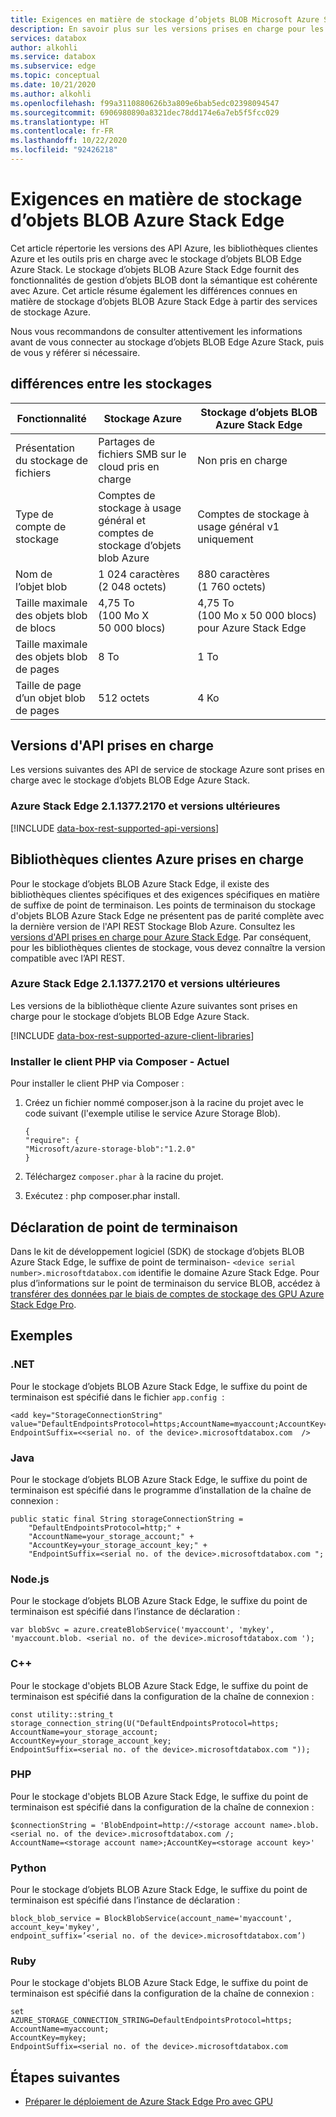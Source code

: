 ```yaml
---
title: Exigences en matière de stockage d’objets BLOB Microsoft Azure Stack Edge | Microsoft Docs
description: En savoir plus sur les versions prises en charge pour les API, les kits de développement logiciel et les bibliothèques clientes pour le stockage d’objets BLOB Azure Stack Edge
services: databox
author: alkohli
ms.service: databox
ms.subservice: edge
ms.topic: conceptual
ms.date: 10/21/2020
ms.author: alkohli
ms.openlocfilehash: f99a3110880626b3a809e6bab5edc02398094547
ms.sourcegitcommit: 6906980890a8321dec78dd174e6a7eb5f5fcc029
ms.translationtype: HT
ms.contentlocale: fr-FR
ms.lasthandoff: 10/22/2020
ms.locfileid: "92426218"
---
```

# <a name="azure-stack-edge-blob-storage-requirements"></a>Exigences en matière de stockage d’objets BLOB Azure Stack Edge

Cet article répertorie les versions des API Azure, les bibliothèques clientes Azure et les outils pris en charge avec le stockage d’objets BLOB Edge Azure Stack. Le stockage d’objets BLOB Azure Stack Edge fournit des fonctionnalités de gestion d’objets BLOB dont la sémantique est cohérente avec Azure. Cet article résume également les différences connues en matière de stockage d’objets BLOB Azure Stack Edge à partir des services de stockage Azure.

Nous vous recommandons de consulter attentivement les informations avant de vous connecter au stockage d’objets BLOB Edge Azure Stack, puis de vous y référer si nécessaire.

## <a name="storage-differences"></a>différences entre les stockages

|     Fonctionnalité                                             |     Stockage Azure                                     |     Stockage d’objets BLOB Azure Stack Edge |
|---------------------------------------------------------|-------------------------------------------------------|---------------------------|
|    Présentation du stockage de fichiers                                   |    Partages de fichiers SMB sur le cloud pris en charge              |    Non pris en charge      |
|    Type de compte de stockage                                 |    Comptes de stockage à usage général et comptes de stockage d’objets blob Azure    |    Comptes de stockage à usage général v1 uniquement|
|    Nom de l’objet blob                                            |    1 024 caractères (2 048 octets)                     |    880 caractères (1 760 octets)|
|    Taille maximale des objets blob de blocs                              |    4,75 To (100 Mo X 50 000 blocs)                   |    4,75 To (100 Mo x 50 000 blocs) pour Azure Stack Edge|
|    Taille maximale des objets blob de pages                               |    8 To                                               |    1 To                   |
|    Taille de page d’un objet blob de pages                                  |    512 octets                                          |    4 Ko                   |

## <a name="supported-api-versions"></a>Versions d'API prises en charge

Les versions suivantes des API de service de stockage Azure sont prises en charge avec le stockage d’objets BLOB Edge Azure Stack.

### <a name="azure-stack-edge-2113772170-onwards"></a>Azure Stack Edge 2.1.1377.2170 et versions ultérieures

[!INCLUDE [data-box-rest-supported-api-versions](../../includes/data-box-rest-supported-api-versions.md)]

## <a name="supported-azure-client-libraries"></a>Bibliothèques clientes Azure prises en charge

Pour le stockage d’objets BLOB Azure Stack Edge, il existe des bibliothèques clientes spécifiques et des exigences spécifiques en matière de suffixe de point de terminaison. Les points de terminaison du stockage d'objets BLOB Azure Stack Edge ne présentent pas de parité complète avec la dernière version de l'API REST Stockage Blob Azure. Consultez les [versions d'API prises en charge pour Azure Stack Edge](#supported-api-versions). Par conséquent, pour les bibliothèques clientes de stockage, vous devez connaître la version compatible avec l’API REST.

### <a name="azure-stack-edge-2113772170-onwards"></a>Azure Stack Edge 2.1.1377.2170 et versions ultérieures

Les versions de la bibliothèque cliente Azure suivantes sont prises en charge pour le stockage d’objets BLOB Edge Azure Stack.

[!INCLUDE [data-box-rest-supported-azure-client-libraries](../../includes/data-box-rest-supported-azure-client-libraries.md)]

### <a name="install-the-php-client-via-composer---current"></a>Installer le client PHP via Composer - Actuel

Pour installer le client PHP via Composer :

1. Créez un fichier nommé composer.json à la racine du projet avec le code suivant (l'exemple utilise le service Azure Storage Blob).

    ```
    {
    "require": {
    "Microsoft/azure-storage-blob":"1.2.0"
    }
    ```

2. Téléchargez `composer.phar` à la racine du projet.

3. Exécutez : php composer.phar install.


## <a name="endpoint-declaration"></a>Déclaration de point de terminaison

Dans le kit de développement logiciel (SDK) de stockage d’objets BLOB Azure Stack Edge, le suffixe de point de terminaison- `<device serial number>.microsoftdatabox.com` identifie le domaine Azure Stack Edge. Pour plus d’informations sur le point de terminaison du service BLOB, accédez à [transférer des données par le biais de comptes de stockage des GPU Azure Stack Edge Pro](azure-stack-edge-j-series-deploy-add-storage-accounts.md).


## <a name="examples"></a>Exemples

### <a name="net"></a>.NET

Pour le stockage d’objets BLOB Azure Stack Edge, le suffixe du point de terminaison est spécifié dans le fichier `app.config`  :

```
<add key="StorageConnectionString"
value="DefaultEndpointsProtocol=https;AccountName=myaccount;AccountKey=mykey;
EndpointSuffix=<<serial no. of the device>.microsoftdatabox.com  />
```

### <a name="java"></a>Java

Pour le stockage d’objets BLOB Azure Stack Edge, le suffixe du point de terminaison est spécifié dans le programme d’installation de la chaîne de connexion :

```
public static final String storageConnectionString =
    "DefaultEndpointsProtocol=http;" +
    "AccountName=your_storage_account;" +
    "AccountKey=your_storage_account_key;" +
    "EndpointSuffix=<serial no. of the device>.microsoftdatabox.com ";
```

### <a name="nodejs"></a>Node.js

Pour le stockage d’objets BLOB Azure Stack Edge, le suffixe du point de terminaison est spécifié dans l’instance de déclaration :

```
var blobSvc = azure.createBlobService('myaccount', 'mykey',
'myaccount.blob. <serial no. of the device>.microsoftdatabox.com ');
```

### <a name="c"></a>C++

Pour le stockage d'objets BLOB Azure Stack Edge, le suffixe du point de terminaison est spécifié dans la configuration de la chaîne de connexion :

```
const utility::string_t storage_connection_string(U("DefaultEndpointsProtocol=https;
AccountName=your_storage_account;
AccountKey=your_storage_account_key;
EndpointSuffix=<serial no. of the device>.microsoftdatabox.com "));
```

### <a name="php"></a>PHP

Pour le stockage d'objets BLOB Azure Stack Edge, le suffixe du point de terminaison est spécifié dans la configuration de la chaîne de connexion :

```
$connectionString = 'BlobEndpoint=http://<storage account name>.blob.<serial no. of the device>.microsoftdatabox.com /;
AccountName=<storage account name>;AccountKey=<storage account key>'
```

### <a name="python"></a>Python

Pour le stockage d’objets BLOB Azure Stack Edge, le suffixe du point de terminaison est spécifié dans l’instance de déclaration :

```
block_blob_service = BlockBlobService(account_name='myaccount',
account_key='mykey',
endpoint_suffix=’<serial no. of the device>.microsoftdatabox.com’)
```

### <a name="ruby"></a>Ruby

Pour le stockage d'objets BLOB Azure Stack Edge, le suffixe du point de terminaison est spécifié dans la configuration de la chaîne de connexion :

```
set
AZURE_STORAGE_CONNECTION_STRING=DefaultEndpointsProtocol=https;
AccountName=myaccount;
AccountKey=mykey;
EndpointSuffix=<serial no. of the device>.microsoftdatabox.com
```

## <a name="next-steps"></a>Étapes suivantes

* [Préparer le déploiement de Azure Stack Edge Pro avec GPU](azure-stack-edge-gpu-deploy-prep.md)
